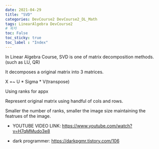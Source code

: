 ```yaml
---
date: 2021-04-29
title: "SVD"
categories: DevCourse2 DevCourse2_DL_Math
tags: LinearAlgebra DevCourse2
# 목차
toc: False  
toc_sticky: true 
toc_label : "Index"
---
```


 
In Linear Algebra Course, SVD is one of matrix decomposition methods. (such as LU, QR)

It decomposes a original matrix into 3 matrices.

X =~ U * Sigma * V(transpose)

Using ranks for appx

Represent original matrix using handful of cols and rows.

Smaller the number of ranks, smaller the image size maintaining the featrues of the image.

- YOUTUBE VIDEO LINK: <https://www.youtube.com/watch?v=H7qMMudo3e8>

- dark programmer: <https://darkpgmr.tistory.com/106>
